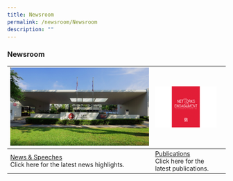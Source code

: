 ```yaml
---
title: Newsroom
permalink: /newsroom/Newsroom
description: ""
---
```

### Newsroom



| ![](/images/NewsRoom/pa-hq-building.png) | ![](/images/NewsRoom/publicationstn.png) |  |
| -------- | -------- | -------- |
| [News & Speeches](/resource)<br>Click here for the latest news highlights.     |               [Publications](/newsroom/Publications)<br>Click here for the latest publications. |      |